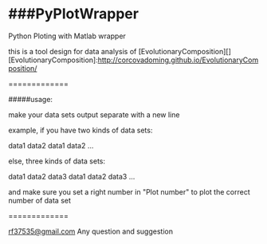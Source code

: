 ###PyPlotWrapper
=============

Python Ploting with Matlab wrapper

this is a tool design for data analysis of [EvolutionaryComposition][]
[EvolutionaryComposition]:http://corcovadoming.github.io/EvolutionaryComposition/

=============

#####usage:

make your data sets output separate with a new line

example, if you have two kinds of data sets:

data1
data2
data1
data2
...

else, three kinds of data sets:

data1
data2
data3
data1
data2
data3
...

and make sure you set a right number in "Plot number" to plot the correct number of data set


=============

rf37535@gmail.com Any question and suggestion

